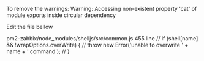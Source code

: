 To remove the warnings:
Warning: Accessing non-existent property 'cat' of module exports inside circular dependency

Edit the file bellow

pm2-zabbix/node_modules/shelljs/src/common.js
455 line
// if (shell[name] && !wrapOptions.overWrite) {
// throw new Error('unable to overwrite ' + name + ' command');
// }
